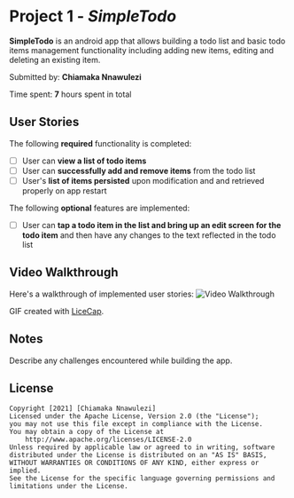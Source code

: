 # Project 1 - *SimpleTodo*
**SimpleTodo** is an android app that allows building a todo list and basic todo items management functionality including adding new items, editing and deleting an existing item.

Submitted by: **Chiamaka Nnawulezi**

Time spent: **7** hours spent in total
## User Stories
The following **required** functionality is completed:
* [ ] User can **view a list of todo items**
* [ ] User can **successfully add and remove items** from the todo list
* [ ] User's **list of items persisted** upon modification and and retrieved properly on app restart

The following **optional** features are implemented:
* [ ] User can **tap a todo item in the list and bring up an edit screen for the todo item** and then have any changes to the text reflected in the todo list
## Video Walkthrough
Here's a walkthrough of implemented user stories:
<img src='http://i.imgur.com/link/to/your/gif/file.gif' title='Video Walkthrough' width='' alt='Video Walkthrough' />
 
GIF created with [LiceCap](http://www.cockos.com/licecap/).
## Notes
Describe any challenges encountered while building the app.
## License
    Copyright [2021] [Chiamaka Nnawulezi]
    Licensed under the Apache License, Version 2.0 (the "License");
    you may not use this file except in compliance with the License.
    You may obtain a copy of the License at
        http://www.apache.org/licenses/LICENSE-2.0
    Unless required by applicable law or agreed to in writing, software
    distributed under the License is distributed on an "AS IS" BASIS,
    WITHOUT WARRANTIES OR CONDITIONS OF ANY KIND, either express or implied.
    See the License for the specific language governing permissions and
    limitations under the License.
